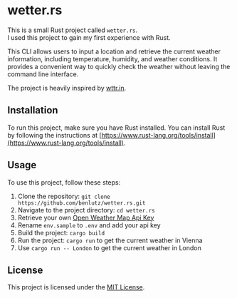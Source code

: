 # wetter.rs

This is a small Rust project called `wetter.rs`.  
I used this project to gain my first experience with Rust.

This CLI allows users to input a location and retrieve the current weather information, including temperature, humidity, and weather conditions. It provides a convenient way to quickly check the weather without leaving the command line interface.

The project is heavily inspired by [wttr.in](https://github.com/chubin/wttr.in).

## Installation

To run this project, make sure you have Rust installed. You can install Rust by following the instructions at [https://www.rust-lang.org/tools/install](https://www.rust-lang.org/tools/install).

## Usage

To use this project, follow these steps:

1. Clone the repository: `git clone https://github.com/benlutz/wetter.rs.git`
2. Navigate to the project directory: `cd wetter.rs`
3. Retrieve your own [Open Weather Map Api Key](https://openweathermap.org/)
4. Rename `env.sample` to `.env` and add your api key
5. Build the project: `cargo build`
6. Run the project: `cargo run` to get the current weather in Vienna
7. Use `cargo run -- London` to get the current weather in London

## License

This project is licensed under the [MIT License](LICENSE).
